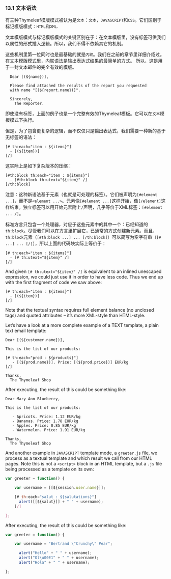 ### 13.1 文本语法

有三种Thymeleaf模版模式被认为是`文本`：`文本`，`JAVASCRIPT`和`CSS`。它们区别于标记模版模式：`HTML`和`XML`.

文本模版模式与标记模版模式的关键区别在于：在文本模版里，没有标签可供我们以属性的形式插入逻辑。所以，我们不得不依赖其它的机制。

这些机制里第一位同时也是最基础的就是`内联`。我们在之前的章节里详细介绍过。在文本模版模式里，内联语法是输出表达式结果的最简单的方式。 所以，这是用于一封文本邮件的完全有效的模版。
```
  Dear [(${name})],

  Please find attached the results of the report you requested
  with name "[(${report.name})]".

  Sincerely,
    The Reporter.
```
即使没有标签，上面的例子也是一个完整有效的Thymeleaf模板。它可以在`文本`模板模式下执行。

但是，为了包含更复杂的逻辑，而不仅仅只是输出表达式，我们需要一种新的基于无标签的语法：
```
[# th:each="item : ${items}"]
  - [(${item})]
[/]
```
这实际上是如下复杂版本的压缩：
```
[#th:block th:each="item : ${items}"]
  - [#th:block th:utext="${item}" /]
[/th:block]
```
注意：这种新语法基于元素（也就是可处理的标签）。它们被声明为`[#element ...]`，而不是`<element ...>`。元素像`[#element ...]`这样开始，像`[/element]`这样结束。独立标签可以用开始元素附上`/`声明，几乎等价于XML标签：`[#element ... /]`。

标准方言只包含一个处理器，对应于这些元素中的其中一个：已经知道的`th:block`。尽管我们可以在方言里扩展它，已通常的方式创建新元素。而且，`th:block`元素（`[#th:block ...] ... [/th:block]`）可以简写为空字符串（`[# ...] ... [/]`），所以上面的代码块实际上等价于：
```
[# th:each="item : ${items}"]
  - [# th:utext="${item}" /]
[/]
```
And given `[# th:utext="${item}" /]` is equivalent to an inlined unescaped expression, we could just use it in order to have less code. Thus we end up with the first fragment of code we saw above:
```
[# th:each="item : ${items}"]
  - [(${item})]
[/]
```
Note that the textual syntax requires full element balance (no unclosed tags) and quoted attributes – it’s more XML-style than HTML-style.

Let’s have a look at a more complete example of a TEXT template, a plain text email template:
```
Dear [(${customer.name})],

This is the list of our products:

[# th:each="prod : ${products}"]
   - [(${prod.name})]. Price: [(${prod.price})] EUR/kg
[/]

Thanks,
  The Thymeleaf Shop
```
After executing, the result of this could be something like:
```
Dear Mary Ann Blueberry,

This is the list of our products:

   - Apricots. Price: 1.12 EUR/kg
   - Bananas. Price: 1.78 EUR/kg
   - Apples. Price: 0.85 EUR/kg
   - Watermelon. Price: 1.91 EUR/kg

Thanks,
  The Thymeleaf Shop
```
And another example in `JAVASCRIPT` template mode, a `greeter.js` file, we process as a textual template and which result we call from our HTML pages. Note this is not a `<script>` block in an HTML template, but a `.js` file being processed as a template on its own:
```javascript
var greeter = function() {

    var username = [[${session.user.name}]];

    [# th:each="salut : ${salutations}"]    
      alert([[${salut}]] + " " + username);
    [/]

};
```
After executing, the result of this could be something like:
```javascript
var greeter = function() {

    var username = "Bertrand \"Crunchy\" Pear";

      alert("Hello" + " " + username);
      alert("Ol\u00E1" + " " + username);
      alert("Hola" + " " + username);

};
```
